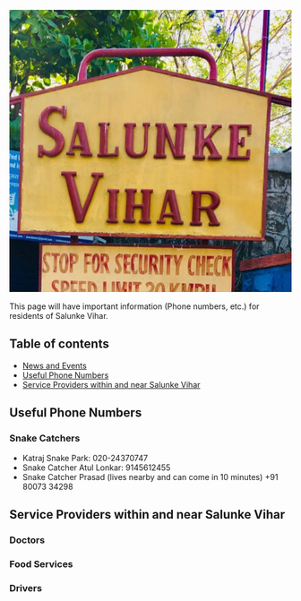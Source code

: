 ![Salunke Vihar Image](salunke_vihar.jpg)

This page will have important information (Phone numbers, etc.) for residents of Salunke Vihar.

## Table of contents

- [News and Events](#news.md)
- [Useful Phone Numbers](#phone_numbers.md)
- [Service Providers within and near Salunke Vihar](#services.md)

<h2 id="phone_numbers">Useful Phone Numbers</h2>

### Snake Catchers

- Katraj Snake Park: 020-24370747 
- Snake Catcher Atul Lonkar: 9145612455
- Snake Catcher Prasad (lives nearby and can come in 10 minutes)  +91 80073 34298

<h2 id="services">Service Providers within and near Salunke Vihar</h2>

### Doctors ###

### Food Services ###

### Drivers ###
